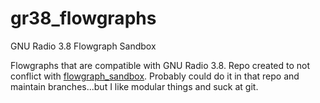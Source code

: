# gr38_flowgraphs
GNU Radio 3.8 Flowgraph Sandbox

Flowgraphs that are compatible with GNU Radio 3.8.  Repo created to not conflict with [flowgraph_sandbox](https://github.com/zleffke/flowgraph_sandbox).  Probably could do it in that repo and maintain branches...but I like modular things and suck at git.
